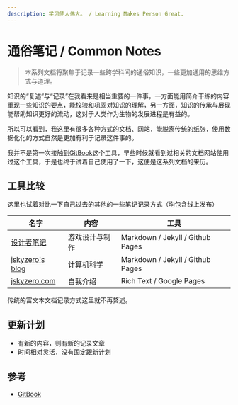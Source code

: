 ```yaml
---
description: 学习使人伟大。 / Learning Makes Person Great.
---
```


# 通俗笔记 / Common Notes

> 本系列文档将聚焦于记录一些跨学科间的通俗知识，一些更加通用的思维方式与道理。

知识的“复述”与“记录”在我看来是相当重要的一件事，一方面能用简介干练的内容重现一些知识的要点，能校验和巩固对知识的理解，另一方面，知识的传承与展现能帮助知识更好的流动，这对于人类作为生物的发展进程是有益的。

所以可以看到，我这里有很多各种方式的文档、网站，能脱离传统的纸张，使用数据化化的方式自然是更加有利于记录这件事的。

我并不是第一次接触到[GitBook](www.gitbook.com)这个工具，早些时候就看到过相关的文档网站使用过这个工具，于是也终于试着自己使用了一下，这便是这系列文档的来历。

## 工具比较

这里也试着对比一下自己过去的其他的一些笔记记录方式（均包含线上发布）

| 名字 | 内容 | 工具 |
| ---- | ---- | ---- |
|[设计者笔记](https://design.jskyzero.com/)|游戏设计与制作|Markdown / Jekyll / Github Pages|
|[jskyzero's blog](https://blog.jskyzero.com/)|计算机科学|Markdown / Jekyll / Github Pages|
|[jskyzero.com](https://www.jskyzero.com/)|自我介绍|Rich Text / Google Pages|

传统的富文本文档记录方式这里就不再赘述。

## 更新计划

+ 有新的内容，则有新的记录文章
+ 时间相对灵活，没有固定跟新计划

## 参考

+ [GitBook](https://gitbook.com)

